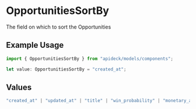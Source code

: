 # OpportunitiesSortBy

The field on which to sort the Opportunities

## Example Usage

```typescript
import { OpportunitiesSortBy } from "apideck/models/components";

let value: OpportunitiesSortBy = "created_at";
```

## Values

```typescript
"created_at" | "updated_at" | "title" | "win_probability" | "monetary_amount" | "status"
```